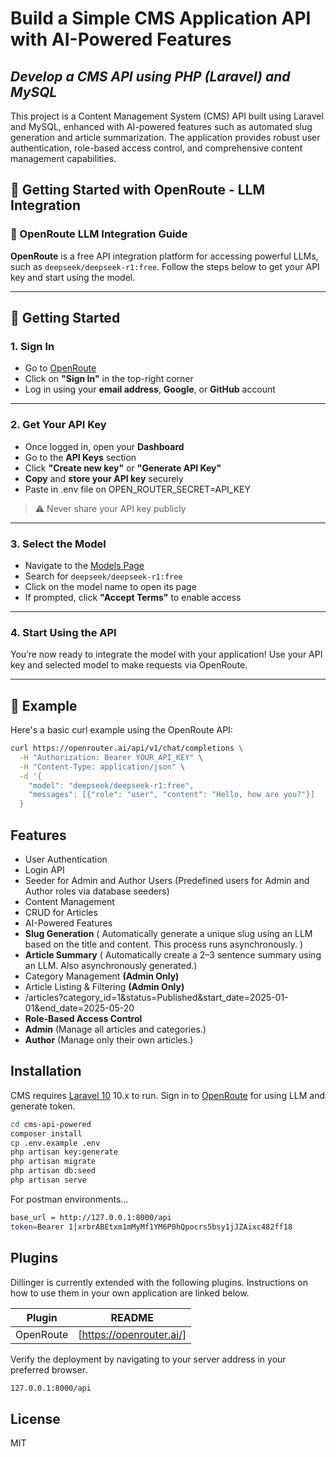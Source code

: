 # Build a Simple CMS Application API with AI-Powered Features
## _Develop a CMS API using PHP (Laravel) and MySQL_
This project is a Content Management System (CMS) API built using Laravel and MySQL, enhanced with AI-powered features such as automated slug generation and article summarization. The application provides robust user authentication, role-based access control, and comprehensive content management capabilities.

## 🔑 Getting Started with OpenRoute - LLM Integration

### 🧠 OpenRoute LLM Integration Guide

**OpenRoute** is a free API integration platform for accessing powerful LLMs, such as `deepseek/deepseek-r1:free`. Follow the steps below to get your API key and start using the model.

---

## 🚀 Getting Started

### 1. Sign In

- Go to [OpenRoute](https://openrouter.ai)
- Click on **"Sign In"** in the top-right corner
- Log in using your **email address**, **Google**, or **GitHub** account

---

### 2. Get Your API Key

- Once logged in, open your **Dashboard**
- Go to the **API Keys** section
- Click **"Create new key"** or **"Generate API Key"**
- **Copy** and **store your API key** securely
- Paste in .env file on OPEN_ROUTER_SECRET=API_KEY  

> ⚠️ Never share your API key publicly

---

### 3. Select the Model

- Navigate to the [Models Page](https://openrouter.ai/models)
- Search for `deepseek/deepseek-r1:free`
- Click on the model name to open its page
- If prompted, click **"Accept Terms"** to enable access

---

### 4. Start Using the API

You’re now ready to integrate the model with your application! Use your API key and selected model to make requests via OpenRoute.

---

## 📘 Example

Here's a basic curl example using the OpenRoute API:

```bash
curl https://openrouter.ai/api/v1/chat/completions \
  -H "Authorization: Bearer YOUR_API_KEY" \
  -H "Content-Type: application/json" \
  -d '{
    "model": "deepseek/deepseek-r1:free",
    "messages": [{"role": "user", "content": "Hello, how are you?"}]
  }
```


## Features

- User Authentication
- Login API
- Seeder for Admin and Author Users (Predefined users for Admin and Author roles via database seeders)
- Content Management
- CRUD for Articles
- AI-Powered Features
- **Slug Generation** ( Automatically generate a unique slug using an LLM based on the title and content. This process runs asynchronously. )
- **Article Summary** ( Automatically create a 2–3 sentence summary using an LLM. Also asynchronously generated.)
- Category Management **(Admin Only)**
- Article Listing & Filtering **(Admin Only)**
- /articles?category_id=1&status=Published&start_date=2025-01-01&end_date=2025-05-20
- **Role-Based Access Control** 
- **Admin** (Manage all articles and categories.)
- **Author** (Manage only their own articles.)

## Installation

CMS requires [Laravel 10](https://laravel.com/docs/10.x/installation) 10.x to run.
Sign in to [OpenRoute](https://openrouter.ai/) for using LLM and generate token.

```sh
cd cms-api-powered
composer install
cp .env.example .env
php artisan key:generate
php artisan migrate
php artisan db:seed
php artisan serve
```

For postman environments...

```sh
base_url = http://127.0.0.1:8000/api
token=Bearer 1|xrbrABEtxm1mMyMf1YM6P0hQpocrs5bsy1jJZAixc482ff18
```

## Plugins

Dillinger is currently extended with the following plugins.
Instructions on how to use them in your own application are linked below.

| Plugin | README |
| ------ | ------ |
| OpenRoute | [https://openrouter.ai/] |

Verify the deployment by navigating to your server address in
your preferred browser.

```sh
127.0.0.1:8000/api
```

## License

MIT
